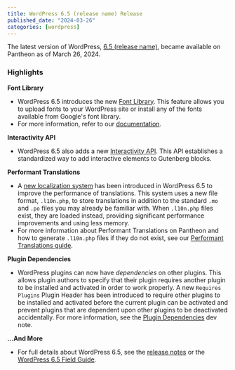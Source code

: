 ```yaml
---
title: WordPress 6.5 (release name) Release
published_date: "2024-03-26"
categories: [wordpress]
---
```


The latest version of WordPress, [6.5 (release name)](), became available on Pantheon as of March 26, 2024.

<h3>Highlights</h3>

<strong>Font Library</strong>

* WordPress 6.5 introduces the new [Font Library](https://make.wordpress.org/core/2024/03/14/new-feature-font-library/). This feature allows you to upload fonts to your WordPress site or install any of the fonts available from Google's font library.
* For more information, refer to our [documentation](/guides/wordpress-configurations/wordpress-font-library).

<strong>Interactivity API</strong>

* WordPress 6.5 also adds a new [Interactivity API](https://make.wordpress.org/core/2024/03/04/interactivity-api-dev-note/). This API establishes a standardized way to add interactive elements to Gutenberg blocks.

<strong>Performant Translations</strong>

* A [new localization system](https://make.wordpress.org/core/2024/02/27/i18n-improvements-6-5-performant-translations/) has been introduced in WordPress 6.5 to improve the performance of translations. This system uses a new file format, `.l10n.php`, to store translations in addition to the standard `.mo` and `.po` files you may already be familiar with. When `.l10n.php` files exist, they are loaded instead, providing significant performance improvements and using less memory. 
* For more information about Performant Translations on Pantheon and how to generate `.l10n.php` files if they do not exist, see our [Performant Translations guide](/guides/wordpress-developer/performant-translations).

<strong>Plugin Dependencies</strong>

* WordPress plugins can now have _dependencies_ on other plugins. This allows plugin authors to specify that their plugin requires another plugin to be installed and activated in order to work properly. A new `Requires Plugins` Plugin Header has been introduced to require other plugins to be installed and activated before the current plugin can be activated and prevent plugins that are dependent upon other plugins to be deactivated accidentally. For more information, see the [Plugin Dependencies](https://make.wordpress.org/core/2024/03/05/introducing-plugin-dependencies-in-wordpress-6-5/) dev note.

<strong>...And More</strong>

* For full details about WordPress 6.5, see the [release notes](https://wordpress.org/news/2024/03/wordpress-6-5-release/) or the [WordPress 6.5 Field Guide](https://make.wordpress.org/core/2024/03/15/wordpress-6-5-field-guide/).